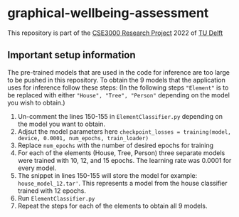 # graphical-wellbeing-assessment

This repository is part of the [CSE3000 Research Project](https://github.com/TU-Delft-CSE/Research-Project) 2022 of [TU Delft](https://github.com/TU-Delft-CSE)

## Important setup information
The pre-trained models that are used in the code for inference are too large to be pushed in this repository. To obtain the 9 models that the application uses for inference follow these steps:
(In the following steps `"Element"` is to be replaced with either `"House", "Tree", "Person"` depending on the model you wish to obtain.)

 1. Un-comment the lines 150-155 in `ElementClassifier.py` depending on the model you want to obtain.
 2. Adjsut the model parameters here
 `checkpoint_losses = training(model, device, 0.0001, num_epochs, train_loader)`
 3. Replace `num_epochs` with the number of desired epochs for training
 4. For each of the elements (House, Tree, Person) three separate models were trained with 10, 12, and 15 epochs. The learning rate was 0.0001 for every model.
 5. The snippet in lines 150-155 will store the model  for example: `house_model_12.tar'`. This represents a model from the house classifier trained with 12 epochs.
 6. Run `ElementClassifier.py`
 7. Repeat the steps for each of the elements to obtain all 9 models.
